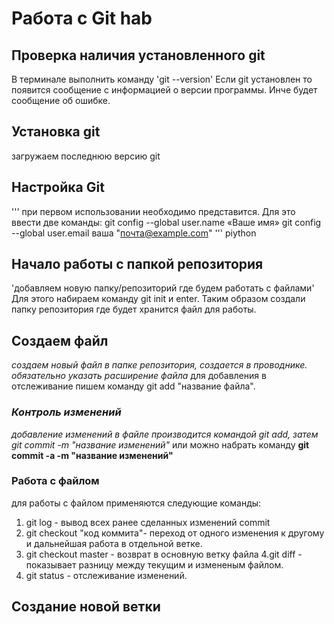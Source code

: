  # Работа с Git hab
 
 ## Проверка наличия установленного git
 В терминале выполнить команду 'git --version' 
Если git установлен то появится сообщение с информацией о версии программы. Инче будет сообщение об ошибке.

## Установка git
загружаем последнюю версию git 

## Настройка Git
'''
при первом использовании необходимо представится. Для это ввести две команды:
git config --global user.name «Ваше имя»
git config --global user.email ваша "почта@example.com"
''' piython

## Начало работы с папкой репозитория

'добавляем новую папку/репозиторий где будем работать с файлами' Для этого набираем команду git init и enter.
Таким образом создали папку репозитория где будет хранится файл для работы.

## Создаем файл
*создаем новый файл в папке репозитория, создается в проводнике. обязательно указать расширение файла* 
для добавления в отслеживание пишем команду git add "название файла".

### *Контроль изменений*
_добавление изменений в файле производится командой git add, затем git commit -m "название изменений"_
или можно набрать команду **git commit -a -m "название изменений"**

### Работа с файлом
для работы с файлом применяются следующие команды:
1. git log - вывод всех ранее сделанных изменений commit
2. git checkout "код коммита"- переход от одного изменения к другому и дальнейшая работа в отдельной ветке.
3. git checkout master - возврат в основную ветку файла
4.git diff - показывает разницу между текущим и измененым файлом.
5. git status -  отслеживание изменений.

## Создание новой ветки
